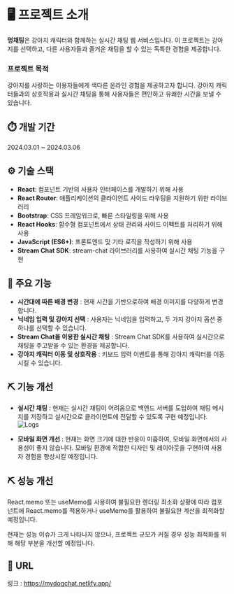 # 🖥️ 프로젝트 소개
**멍채팅**은 강아지 캐릭터와 함께하는 실시간 채팅 웹 서비스입니다. 이 프로젝트는 강아지를 선택하고, 다른 사용자들과 즐거운 채팅을 할 수 있는 독특한 경험을 제공합니다.

### 프로젝트 목적
강아지를 사랑하는 이용자들에게 색다른 온라인 경험을 제공하고자 합니다. 강아지 캐릭터들과의 상호작용과 실시간 채팅을 통해 사용자들은 편안하고 유쾌한 시간을 보낼 수 있습니다.
 
## ⏱️ 개발 기간
2024.03.01 ~ 2024.03.06

## ⚙️ 기술 스택
- **React**: 컴포넌트 기반의 사용자 인터페이스를 개발하기 위해 사용
- **React Router**: 애플리케이션의 클라이언트 사이드 라우팅을 지원하기 위한 라이브러리
- **Bootstrap**: CSS 프레임워크로, 빠른 스타일링을 위해 사용
- **React Hooks**: 함수형 컴포넌트에서 상태 관리와 사이드 이펙트를 처리하기 위해 사용
- **JavaScript (ES6+)**: 프론트엔드 및 기타 로직을 작성하기 위해 사용
- **Stream Chat SDK**: stream-chat 라이브러리를 사용하여 실시간 채팅 기능을 구현

## 🚀 주요 기능
- **시간대에 따른 배경 변경** : 현재 시간을 기반으로하여 배경 이미지를 다양하게 변경합니다.
- **닉네임 입력 및 강아지 선택** : 사용자는 닉네임을 입력하고, 두 가지 강아지 옵션 중 하나를 선택할 수 있습니다.
- **Stream Chat을 이용한 실시간 채팅** : Stream Chat SDK를 사용하여 실시간으로 채팅을 주고받을 수 있는 환경을 제공합니다.
- **강아지 캐릭터 이동 및 상호작용** : 키보드 입력 이벤트를 통해 강아지 캐릭터를 이동시킬 수 있습니다.

## ⛏️ 기능 개선
- **실시간 채팅** : 현재는 실시간 채팅이 어려움으로 백엔드 서버를 도입하여 채팅 메시지를 저장하고 실시간으로 클라이언트에 전달할 수 있도록 구현 예정입니다.
  ![Logs](https://github.com/minseo1209/DogChat/assets/99171055/29a60bdf-c76b-42b7-8a05-c6044a1c4af7)

- **모바일 화면 개선** : 현재는 화면 크기에 대한 반응이 미흡하여, 모바일 화면에서의 사용성이 좋지 않습니다. 모바일 환경에 적합한 디자인 및 레이아웃을 구현하여 사용자 경험을 향상시킬 예정입니다.


## ⛏️ 성능 개선
React.memo 또는 useMemo를 사용하여 불필요한 렌더링 최소화
상황에 따라 컴포넌트에 React.memo를 적용하거나 useMemo를 활용하여 불필요한 계산을 최적화할 예정입니다.

현재는 성능 이슈가 크게 나타나지 않으나, 프로젝트 규모가 커질 경우 성능 최적화를 위해 해당 부분을 개선할 예정입니다.


## 🔗 URL
링크 : <https://mydogchat.netlify.app/>

